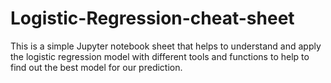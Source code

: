 # Logistic-Regression-cheat-sheet
This is a simple Jupyter notebook sheet that helps to understand and apply the logistic regression model with different tools and functions to help to find out the best model for our prediction.
